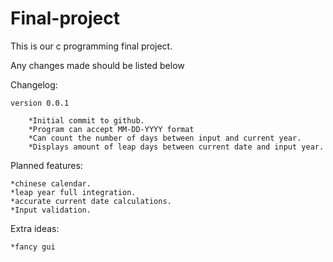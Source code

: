 Final-project
=============

This is our c programming final project.

Any changes made should be listed below


Changelog:

	version 0.0.1

		*Initial commit to github.
		*Program can accept MM-DD-YYYY format
		*Can count the number of days between input and current year.
		*Displays amount of leap days between current date and input year.
		
		
Planned features:

	*chinese calendar.
	*leap year full integration.
	*accurate current date calculations.
	*Input validation.

Extra ideas:

	*fancy gui

